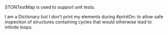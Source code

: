 STONTestMap is used to support unit tests.I am a Dictionary but I don't print my elements during #printOn: to allow safe inspection of structures containing cycles that would otherwise lead to infinite loops.